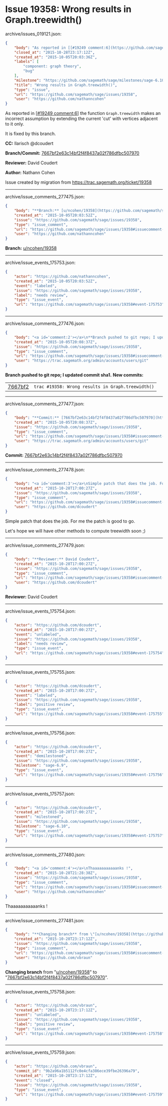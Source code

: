 # Issue 19358: Wrong results in Graph.treewidth()

archive/issues_019121.json:
```json
{
    "body": "As reported in [[#19249 comment:6](https://github.com/sagemath/sage/issues/19249#comment:6)] the function `Graph.treewidth` makes an incorrect assumption by extending the current 'cut' with vertices adjacent to it only. \n\nIt is fixed by this branch.\n\n**CC:**  llarisch @dcoudert\n\n**Branch/Commit:** [7667bf2e63c14bf2f4f8437a02f786dfbc507970](https://github.com/sagemath/sagetrac-mirror/commit/7667bf2e63c14bf2f4f8437a02f786dfbc507970)\n\n**Reviewer:** David Coudert\n\n**Author:** Nathann Cohen\n\nIssue created by migration from https://trac.sagemath.org/ticket/19358\n\n",
    "closed_at": "2015-10-28T23:17:12Z",
    "created_at": "2015-10-05T20:03:36Z",
    "labels": [
        "component: graph theory",
        "bug"
    ],
    "milestone": "https://github.com/sagemath/sage/milestones/sage-6.10",
    "title": "Wrong results in Graph.treewidth()",
    "type": "issue",
    "url": "https://github.com/sagemath/sage/issues/19358",
    "user": "https://github.com/nathanncohen"
}
```
As reported in [[#19249 comment:6](https://github.com/sagemath/sage/issues/19249#comment:6)] the function `Graph.treewidth` makes an incorrect assumption by extending the current 'cut' with vertices adjacent to it only. 

It is fixed by this branch.

**CC:**  llarisch @dcoudert

**Branch/Commit:** [7667bf2e63c14bf2f4f8437a02f786dfbc507970](https://github.com/sagemath/sagetrac-mirror/commit/7667bf2e63c14bf2f4f8437a02f786dfbc507970)

**Reviewer:** David Coudert

**Author:** Nathann Cohen

Issue created by migration from https://trac.sagemath.org/ticket/19358





---

archive/issue_comments_277475.json:
```json
{
    "body": "**Branch:** [u/ncohen/19358](https://github.com/sagemath/sagetrac-mirror/tree/u/ncohen/19358)",
    "created_at": "2015-10-05T20:03:52Z",
    "issue": "https://github.com/sagemath/sage/issues/19358",
    "type": "issue_comment",
    "url": "https://github.com/sagemath/sage/issues/19358#issuecomment-277475",
    "user": "https://github.com/nathanncohen"
}
```

**Branch:** [u/ncohen/19358](https://github.com/sagemath/sagetrac-mirror/tree/u/ncohen/19358)



---

archive/issue_events_175753.json:
```json
{
    "actor": "https://github.com/nathanncohen",
    "created_at": "2015-10-05T20:03:52Z",
    "event": "labeled",
    "issue": "https://github.com/sagemath/sage/issues/19358",
    "label": "needs review",
    "type": "issue_event",
    "url": "https://github.com/sagemath/sage/issues/19358#event-175753"
}
```



---

archive/issue_comments_277476.json:
```json
{
    "body": "<a id='comment:2'></a>\n**Branch pushed to git repo; I updated commit sha1.** **New commits:**\n<table><tr><td><a href=\"https://github.com/sagemath/sagetrac-mirror/commit/7667bf2e63c14bf2f4f8437a02f786dfbc507970\">7667bf2</a></td><td><code>trac #19358: Wrong results in Graph.treewidth()</code></td></tr></table>\n",
    "created_at": "2015-10-05T20:08:37Z",
    "issue": "https://github.com/sagemath/sage/issues/19358",
    "type": "issue_comment",
    "url": "https://github.com/sagemath/sage/issues/19358#issuecomment-277476",
    "user": "https://trac.sagemath.org/admin/accounts/users/git"
}
```

<a id='comment:2'></a>
**Branch pushed to git repo; I updated commit sha1.** **New commits:**
<table><tr><td><a href="https://github.com/sagemath/sagetrac-mirror/commit/7667bf2e63c14bf2f4f8437a02f786dfbc507970">7667bf2</a></td><td><code>trac #19358: Wrong results in Graph.treewidth()</code></td></tr></table>




---

archive/issue_comments_277477.json:
```json
{
    "body": "**Commit:** [7667bf2e63c14bf2f4f8437a02f786dfbc507970](https://github.com/sagemath/sagetrac-mirror/commit/7667bf2e63c14bf2f4f8437a02f786dfbc507970)",
    "created_at": "2015-10-05T20:08:37Z",
    "issue": "https://github.com/sagemath/sage/issues/19358",
    "type": "issue_comment",
    "url": "https://github.com/sagemath/sage/issues/19358#issuecomment-277477",
    "user": "https://trac.sagemath.org/admin/accounts/users/git"
}
```

**Commit:** [7667bf2e63c14bf2f4f8437a02f786dfbc507970](https://github.com/sagemath/sagetrac-mirror/commit/7667bf2e63c14bf2f4f8437a02f786dfbc507970)



---

archive/issue_comments_277478.json:
```json
{
    "body": "<a id='comment:3'></a>\nSimple patch that does the job. For me the patch is good to go.\n\nLet's hope we will have other methods to compute treewidth soon ;)",
    "created_at": "2015-10-28T17:00:27Z",
    "issue": "https://github.com/sagemath/sage/issues/19358",
    "type": "issue_comment",
    "url": "https://github.com/sagemath/sage/issues/19358#issuecomment-277478",
    "user": "https://github.com/dcoudert"
}
```

<a id='comment:3'></a>
Simple patch that does the job. For me the patch is good to go.

Let's hope we will have other methods to compute treewidth soon ;)



---

archive/issue_comments_277479.json:
```json
{
    "body": "**Reviewer:** David Coudert",
    "created_at": "2015-10-28T17:00:27Z",
    "issue": "https://github.com/sagemath/sage/issues/19358",
    "type": "issue_comment",
    "url": "https://github.com/sagemath/sage/issues/19358#issuecomment-277479",
    "user": "https://github.com/dcoudert"
}
```

**Reviewer:** David Coudert



---

archive/issue_events_175754.json:
```json
{
    "actor": "https://github.com/dcoudert",
    "created_at": "2015-10-28T17:00:27Z",
    "event": "unlabeled",
    "issue": "https://github.com/sagemath/sage/issues/19358",
    "label": "needs review",
    "type": "issue_event",
    "url": "https://github.com/sagemath/sage/issues/19358#event-175754"
}
```



---

archive/issue_events_175755.json:
```json
{
    "actor": "https://github.com/dcoudert",
    "created_at": "2015-10-28T17:00:27Z",
    "event": "labeled",
    "issue": "https://github.com/sagemath/sage/issues/19358",
    "label": "positive review",
    "type": "issue_event",
    "url": "https://github.com/sagemath/sage/issues/19358#event-175755"
}
```



---

archive/issue_events_175756.json:
```json
{
    "actor": "https://github.com/dcoudert",
    "created_at": "2015-10-28T17:00:27Z",
    "event": "demilestoned",
    "issue": "https://github.com/sagemath/sage/issues/19358",
    "milestone": "sage-6.9",
    "type": "issue_event",
    "url": "https://github.com/sagemath/sage/issues/19358#event-175756"
}
```



---

archive/issue_events_175757.json:
```json
{
    "actor": "https://github.com/dcoudert",
    "created_at": "2015-10-28T17:00:27Z",
    "event": "milestoned",
    "issue": "https://github.com/sagemath/sage/issues/19358",
    "milestone": "sage-6.10",
    "type": "issue_event",
    "url": "https://github.com/sagemath/sage/issues/19358#event-175757"
}
```



---

archive/issue_comments_277480.json:
```json
{
    "body": "<a id='comment:4'></a>\nThaaaaaaaaaaanks !",
    "created_at": "2015-10-28T21:28:38Z",
    "issue": "https://github.com/sagemath/sage/issues/19358",
    "type": "issue_comment",
    "url": "https://github.com/sagemath/sage/issues/19358#issuecomment-277480",
    "user": "https://github.com/nathanncohen"
}
```

<a id='comment:4'></a>
Thaaaaaaaaaaanks !



---

archive/issue_comments_277481.json:
```json
{
    "body": "**Changing branch** from \"[u/ncohen/19358](https://github.com/sagemath/sagetrac-mirror/tree/u/ncohen/19358)\" to \"[7667bf2e63c14bf2f4f8437a02f786dfbc507970](https://github.com/sagemath/sagetrac-mirror/commit/7667bf2e63c14bf2f4f8437a02f786dfbc507970)\".",
    "created_at": "2015-10-28T23:17:12Z",
    "issue": "https://github.com/sagemath/sage/issues/19358",
    "type": "issue_comment",
    "url": "https://github.com/sagemath/sage/issues/19358#issuecomment-277481",
    "user": "https://github.com/vbraun"
}
```

**Changing branch** from "[u/ncohen/19358](https://github.com/sagemath/sagetrac-mirror/tree/u/ncohen/19358)" to "[7667bf2e63c14bf2f4f8437a02f786dfbc507970](https://github.com/sagemath/sagetrac-mirror/commit/7667bf2e63c14bf2f4f8437a02f786dfbc507970)".



---

archive/issue_events_175758.json:
```json
{
    "actor": "https://github.com/vbraun",
    "created_at": "2015-10-28T23:17:12Z",
    "event": "unlabeled",
    "issue": "https://github.com/sagemath/sage/issues/19358",
    "label": "positive review",
    "type": "issue_event",
    "url": "https://github.com/sagemath/sage/issues/19358#event-175758"
}
```



---

archive/issue_events_175759.json:
```json
{
    "actor": "https://github.com/vbraun",
    "commit_id": "9b2a96a1b5112fc0e4cfa386ece39fbe26396a79",
    "created_at": "2015-10-28T23:17:12Z",
    "event": "closed",
    "issue": "https://github.com/sagemath/sage/issues/19358",
    "type": "issue_event",
    "url": "https://github.com/sagemath/sage/issues/19358#event-175759"
}
```
